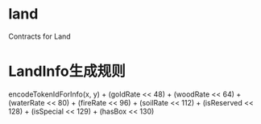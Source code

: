 # land
Contracts for Land

# LandInfo生成规则
encodeTokenIdForInfo(x, y) + (goldRate << 48) + (woodRate << 64) + (waterRate << 80) + (fireRate << 96) + (soilRate << 112) + (isReserved << 128) + (isSpecial << 129) + (hasBox << 130)


